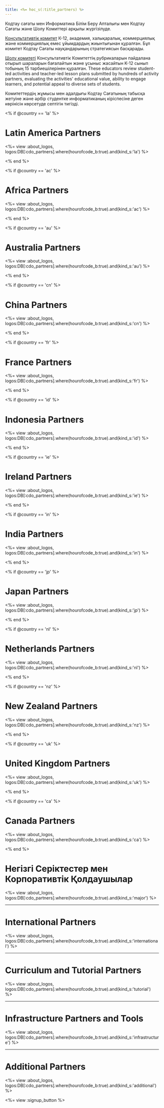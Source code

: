 ```yaml
---
title: <%= hoc_s(:title_partners) %>
---
```

Кодтау сағаты мен Информатика Білім Беру Апталығы мен Кодтау Сағаты және Шолу Комиттері арқылы жүргізілуде.

[Консультативтік комитет](<%= resolve_url('/advisory-committee') %>) К-12, академия, халықаралық, коммерциялық және коммерциялық емес ұйымдардың жиынтығынан құралған. Бұл комитет Кодтау Сағаты науқандарының стратегиясын басқарады.

[Шолу комитеті](<%= resolve_url('/review-committee') %>) Консультативтік Комитеттің рубрикаларын пайдалана отырып шараларын бағалайтын және ұсыныс жасайтын K-12 сынып тобының 15 тәрбиешілерінен құралған. These educators review student-led activities and teacher-led lesson plans submitted by hundreds of activity partners, evaluating the activities' educational value, ability to engage learners, and potential appeal to diverse sets of students.

Комитеттердің жұмысы мен адалдығы Кодтау Сағатының табысқа жетуіне және әрбір студентке информатиканың кіріспесіне деген көрінісін көрсетуде септігін тигізді.

<% if @country == 'la' %>

# Latin America Partners

<%= view :about_logos, logos:DB[:cdo_partners].where(hourofcode_b:true).and(kind_s:'la') %>

<% end %>

<% if @country == 'ac' %>

# Africa Partners

<%= view :about_logos, logos:DB[:cdo_partners].where(hourofcode_b:true).and(kind_s:'ac') %>

<% end %>

<% if @country == 'au' %>

# Australia Partners

<%= view :about_logos, logos:DB[:cdo_partners].where(hourofcode_b:true).and(kind_s:'au') %>

<% end %>

<% if @country == 'cn' %>

# China Partners

<%= view :about_logos, logos:DB[:cdo_partners].where(hourofcode_b:true).and(kind_s:'cn') %>

<% end %>

<% if @country == 'fr' %>

# France Partners

<%= view :about_logos, logos:DB[:cdo_partners].where(hourofcode_b:true).and(kind_s:'fr') %>

<% end %>

<% if @country == 'id' %>

# Indonesia Partners

<%= view :about_logos, logos:DB[:cdo_partners].where(hourofcode_b:true).and(kind_s:'id') %>

<% end %>

<% if @country == 'ie' %>

# Ireland Partners

<%= view :about_logos, logos:DB[:cdo_partners].where(hourofcode_b:true).and(kind_s:'ie') %>

<% end %>

<% if @country == 'in' %>

# India Partners

<%= view :about_logos, logos:DB[:cdo_partners].where(hourofcode_b:true).and(kind_s:'in') %>

<% end %>

<% if @country == 'jp' %>

# Japan Partners

<%= view :about_logos, logos:DB[:cdo_partners].where(hourofcode_b:true).and(kind_s:'jp') %>

<% end %>

<% if @country == 'nl' %>

# Netherlands Partners

<%= view :about_logos, logos:DB[:cdo_partners].where(hourofcode_b:true).and(kind_s:'nl') %>

<% end %>

<% if @country == 'nz' %>

# New Zealand Partners

<%= view :about_logos, logos:DB[:cdo_partners].where(hourofcode_b:true).and(kind_s:'nz') %>

<% end %>

<% if @country == 'uk' %>

# United Kingdom Partners

<%= view :about_logos, logos:DB[:cdo_partners].where(hourofcode_b:true).and(kind_s:'uk') %>

<% end %>

<% if @country == 'ca' %>

# Canada Partners

<%= view :about_logos, logos:DB[:cdo_partners].where(hourofcode_b:true).and(kind_s:'ca') %>

<% end %>

# Негізгі Серіктестер мен Корпоративтік Қолдаушылар

<%= view :about_logos, logos:DB[:cdo_partners].where(hourofcode_b:true).and(kind_s:'major') %>

---

# International Partners

<%= view :about_logos, logos:DB[:cdo_partners].where(hourofcode_b:true).and(kind_s:'international') %>

---

# Curriculum and Tutorial Partners

<%= view :about_logos, logos:DB[:cdo_partners].where(hourofcode_b:true).and(kind_s:'tutorial') %>

---

# Infrastructure Partners and Tools

<%= view :about_logos, logos:DB[:cdo_partners].where(hourofcode_b:true).and(kind_s:'infrastructure') %>

---

# Additional Partners

<%= view :about_logos, logos:DB[:cdo_partners].where(hourofcode_b:true).and(kind_s:'additional') %>

<%= view :signup_button %>